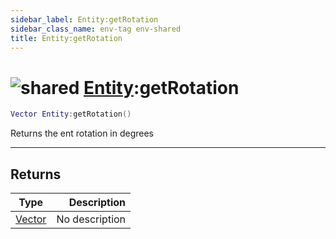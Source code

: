 ```yaml
---
sidebar_label: Entity:getRotation
sidebar_class_name: env-tag env-shared
title: Entity:getRotation
---
```


# <img src='/img/wiki/shared.png' alt='shared' data-tag='env-tag' /> [Entity](../entity/README.md):getRotation

```lua
Vector Entity:getRotation()
```

Returns the ent rotation in degrees<br/>

-----------------
## Returns

| Type   | Description |
| ------ | ----------: |
| [Vector](../vector/README.md) | No description |
